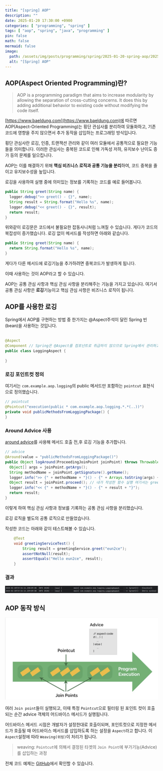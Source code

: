 ```yaml
---
title: "[spring] AOP"
description: ""
date: 2025-01-20 17:30:00 +0900
categories: [ "programming", "spring" ]
tags: [ "aop", "spring", "java", "programming" ]
pin: false
math: false
mermaid: false
image:
  path: /assets/img/posts/programming/spring/2025-01-20-spring-aop/2025-01-20-20-09-36.png
  alt: "[Spring] AOP"
---
```


## AOP(Aspect Oriented Programming)란?

> AOP is a programming paradigm that aims to increase modularity by allowing the separation of
> cross-cutting concerns. It does this by adding additional behavior to existing code without
> modifying the code itself.

[https://www.baeldung.com](https://www.baeldung.com)에 따르면 AOP(Aspect-Oriented Programming)는 횡단 관심사를
분리하여 모듈화하고, 기존 코드에 영향을 주지 않으면서 추가 동작을 삽입하는 프로그래밍 방식입니다.

횡단 관심사란 로깅, 인증, 트랜잭션 관리와 같이 여러 모듈에서 공통적으로 필요한 기능들을 의미합니다.
이러한 관심사는 중복된 코드로 인해 가독성 저하, 유지보수 난이도 증가 등의 문제를 일으킵니다.

AOP는 이를 해결하기 위해 **핵심 비즈니스 로직과 공통 기능을 분리**하여, 코드 중복을 줄이고 유지보수성을 높입니다.

로깅을 사용하여 실행 중에 의미있는 정보를 기록하는 코드를 예로 들어봅니다.

```java
public String greet(String name) {
  logger.debug(">> greet() - {}", name);
  String result = String.format("Hello %s", name);
  logger.debug("<< greet() - {}", result);
  return result;
}
```

위와같이 로깅문은 코드에서 불필요한 잡동사니처럼 느껴질 수 있습니다.
게다가 코드의 복잡성이 증가했습니다. 로깅 없이 메서드를 작성하면 아래와 같습니다.

```java
public String greet(String name) {
  return String.format("Hello %s", name);
}
```

게다가 다른 메서드에 로깅기능을 추가하려면 중복코드가 발생하게 됩니다.

이때 사용하는 것이 AOP라고 할 수 있습니다.

AOP는 공통 관심 사항과 핵심 관심 사항을 분리해주는 기능을 가지고 있습니다.
여기서 공통 관심 사항은 **로깅**기능이고 핵심 관심 사항은 비즈니스 로직이 됩니다.

## AOP를 사용한 로깅

Spring에서 AOP를 구현하는 방법 중 한가지는 @Aspect주석이 달린 Spring 빈(bean)을 사용하는 것입니다.

```java

@Aspect
@Component // Spring은 @Aspect를 컴포넌트로 취급하지 않으므로 Spring에서 관리하고 컴포넌트 스캐닝을 통해 감지해야 하는 빈임을 나타내기 위해 추가
public class LoggingAspect {

}
```

### 로깅 포인트컷 정의

여기서는 `com.example.aop.logging`의 public 메서드만 포함하는 `pointcut` 표현식으로 정의했습니다.

```java
// pointcut
@Pointcut("execution(public * com.example.aop.logging.*.*(..))")
private void publicMethodsFromLoggingPackage() {
}
```

### Around Advice 사용

[around advice](https://www.baeldung.com/spring-aop-advice-tutorial#around)를 사용해 메서드 호출 전,후 로깅 기능을
추가합니다.

```java
// advice
@Around(value = "publicMethodsFromLoggingPackage()")
public Object logAround(ProceedingJoinPoint joinPoint) throws Throwable {
  Object[] args = joinPoint.getArgs();
  String methodName = joinPoint.getSignature().getName();
  logger.info(">> {" + methodName + "}() - {" + Arrays.toString(args) + "}");
  Object result = joinPoint.proceed(); // 내가 작성한 함수 실행 여기서는 greetingService가 된다.
  logger.info("<< {" + methodName + "}() - {" + result + "}");
  return result;
}
```

이렇게 하여 핵심 관심 사항과 정보를 기록하는 공통 관심 사항을 분리했습니다.

로깅 로직을 별도의 공통 로직으로 만들었습니다.

작성한 코드는 아래와 같이 테스트해볼 수 있습니다.

```java
	@Test
	void greetingServiceTest() {
		String result = greetingService.greet("eun2ce");
		assertNotNull(result);
		assertEquals("Hello eun2ce", result);
	}
```

### 결과

![결과](/assets/img/posts/programming/spring/2025-01-20-spring-aop/2025-01-20-19-54-56.png)

## AOP 동작 방식

![동작방식](/assets/img/posts/programming/spring/2025-01-20-spring-aop/2025-01-20-20-09-36.png "출처: baeldung")

여러 `Join point`들이 실행되고, 이때 특정 `Pointcut`으로 필터링 된 포인트 컷이 호출되는 순간 advice 객체의 어드바이스 메서드가 실행됩니다.

어드바이스 메서드 시점은 개발자가 설정한대로 호출이되며, 포인트컷으로 지정한 메서드가 호출될 때 어드바이스 메서드를 삽입하도록 하는 설정을 `Aspect`라고 합니다.
이 `Aspect`설정에 따라 `Weaving(위빙)`이 처리가 됩니다.

> weaving: `Pointcut`에 의해서 결정된 타겟의 `Join Point`에 부가기능(Advice)를 삽입하는 과정

전체 코드 예제는 [GitHub](https://github.com/eun2ce/likelion/tree/main/aop)에서 확인할 수 있습니다.
